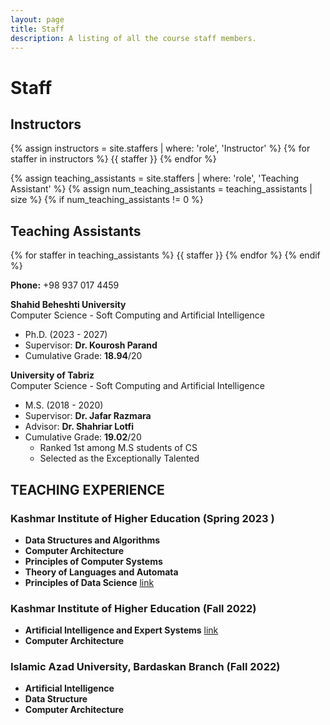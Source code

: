 ```yaml
---
layout: page
title: Staff
description: A listing of all the course staff members.
---
```


# Staff

## Instructors

{% assign instructors = site.staffers | where: 'role', 'Instructor' %}
{% for staffer in instructors %}
{{ staffer }}
{% endfor %}

{% assign teaching_assistants = site.staffers | where: 'role', 'Teaching Assistant' %}
{% assign num_teaching_assistants = teaching_assistants | size %}
{% if num_teaching_assistants != 0 %}
## Teaching Assistants

{% for staffer in teaching_assistants %}
{{ staffer }}
{% endfor %}
{% endif %}
<!--
# Contact Information
-->
**Phone:** +98 937 017 4459
<!--
# About the Instructor
### Education
-->
**Shahid Beheshti University**   
Computer Science - Soft Computing and Artificial Intelligence  
- Ph.D.  (2023 - 2027)
- Supervisor: **Dr. Kourosh Parand**
- Cumulative Grade: **18.94**/20


**University of Tabriz**    
Computer Science - Soft Computing and Artificial Intelligence  
- M.S.  (2018 - 2020)
- Supervisor: **Dr. Jafar Razmara**
- Advisor: **Dr. Shahriar Lotfi**
- Cumulative Grade: **19.02**/20
  - Ranked 1st among M.S students of CS
  - Selected as the Exceptionally Talented


## TEACHING EXPERIENCE

### Kashmar Institute of Higher Education (Spring 2023  )
- **Data Structures and Algorithms**  
- **Computer Architecture**  
- **Principles of Computer Systems**  
- **Theory of Languages and Automata**  
- **Principles of Data Science**  [link](http://ds.miladvazan.ir/) 

### Kashmar Institute of Higher Education (Fall 2022)
- **Artificial Intelligence and Expert Systems** [link](http://ai1401k.miladvazan.ir/) 
- **Computer Architecture**  

### Islamic Azad University, Bardaskan Branch (Fall 2022)
- **Artificial Intelligence**  
- **Data Structure**  
- **Computer Architecture**  

  
<!--

# Contact Information

**Phone:** +989370174459
-->
